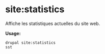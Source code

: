 # site:statistics
Affiche les statistiques actuelles du site web.

**Usage:**
```
drupal site:statistics
sst
```
